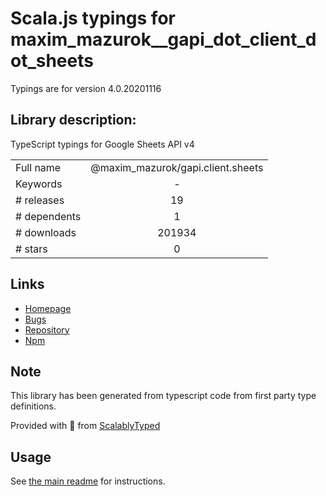 
# Scala.js typings for maxim_mazurok__gapi_dot_client_dot_sheets

Typings are for version 4.0.20201116

## Library description:
TypeScript typings for Google Sheets API v4

|                    |                 |
| ------------------ | :-------------: |
| Full name          | @maxim_mazurok/gapi.client.sheets |
| Keywords           | - |
| # releases         | 19 |
| # dependents       | 1 |
| # downloads        | 201934 |
| # stars            | 0 |

## Links
- [Homepage](https://github.com/Maxim-Mazurok/google-api-typings-generator#readme)
- [Bugs](https://github.com/Maxim-Mazurok/google-api-typings-generator/issues)
- [Repository](https://github.com/Maxim-Mazurok/google-api-typings-generator)
- [Npm](https://www.npmjs.com/package/%40maxim_mazurok%2Fgapi.client.sheets)
    


## Note
This library has been generated from typescript code from first party type definitions.

Provided with :purple_heart: from [ScalablyTyped](https://github.com/oyvindberg/ScalablyTyped)

## Usage
See [the main readme](../../readme.md) for instructions.


